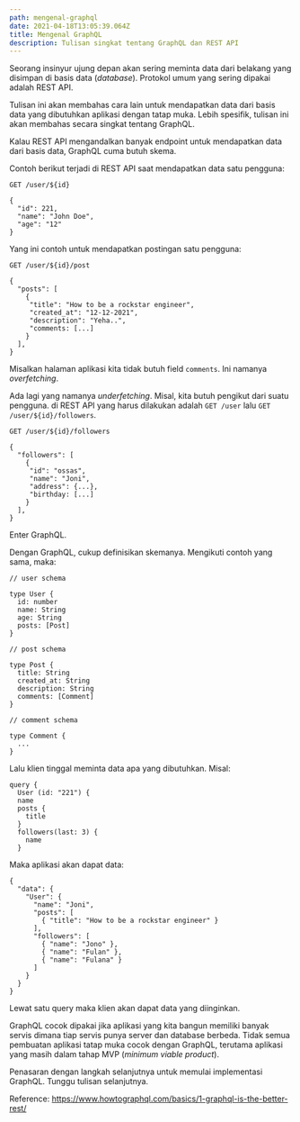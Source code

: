 ```yaml
---
path: mengenal-graphql
date: 2021-04-18T13:05:39.064Z
title: Mengenal GraphQL
description: Tulisan singkat tentang GraphQL dan REST API
---
```

Seorang insinyur ujung depan akan sering meminta data dari belakang yang disimpan di basis data (_database_). Protokol umum yang sering dipakai adalah REST API.

Tulisan ini akan membahas cara lain untuk mendapatkan data dari basis data yang dibutuhkan aplikasi dengan tatap muka. Lebih spesifik, tulisan ini akan membahas secara singkat tentang GraphQL.

Kalau REST API mengandalkan banyak endpoint untuk mendapatkan data dari basis data, GraphQL cuma butuh skema.

Contoh berikut terjadi di REST API saat mendapatkan data satu pengguna:

```
GET /user/${id}

{
  "id": 221,
  "name": "John Doe",
  "age": "12"
}
```

Yang ini contoh untuk mendapatkan postingan satu pengguna:

```
GET /user/${id}/post

{
  "posts": [
    {
     "title": "How to be a rockstar engineer",
     "created_at": "12-12-2021",
     "description": "Yeha..",
     "comments: [...]
    }
  ],
}
```

Misalkan halaman aplikasi kita tidak butuh field `comments`. Ini namanya _overfetching_.

Ada lagi yang namanya _underfetching_. Misal, kita butuh pengikut dari suatu pengguna. di REST API yang harus dilakukan adalah `GET /user` lalu `GET /user/${id}/followers`.

```
GET /user/${id}/followers

{
  "followers": [
    {
     "id": "ossas",
     "name": "Joni",
     "address": {...},
     "birthday: [...]
    }
  ],
}
```

Enter GraphQL.

Dengan GraphQL, cukup definisikan skemanya. Mengikuti contoh yang sama, maka:

```
// user schema 

type User {
  id: number
  name: String
  age: String
  posts: [Post]
}

// post schema

type Post {
  title: String
  created_at: String
  description: String
  comments: [Comment]
}

// comment schema

type Comment {
  ...
}
```

Lalu klien tinggal meminta data apa yang dibutuhkan. Misal:

```
query {
  User (id: "221") {
  name
  posts {
    title
  }
  followers(last: 3) {
    name
  }
```

Maka aplikasi akan dapat data:

```
{
  "data": {
    "User": {
      "name": "Joni",
      "posts": [
        { "title": "How to be a rockstar engineer" } 
      ],
      "followers": [
        { "name": "Jono" },
        { "name": "Fulan" },
        { "name": "Fulana" }
      ]
    }
  }
}
```

Lewat satu query maka klien akan dapat data yang diinginkan.

GraphQL cocok dipakai jika aplikasi yang kita bangun memiliki banyak servis dimana tiap servis punya server dan database berbeda. Tidak semua pembuatan aplikasi tatap muka cocok dengan GraphQL, terutama aplikasi yang masih dalam tahap MVP (_minimum viable product_).

Penasaran dengan langkah selanjutnya untuk memulai implementasi GraphQL. Tunggu tulisan selanjutnya.

Reference: <https://www.howtographql.com/basics/1-graphql-is-the-better-rest/>
